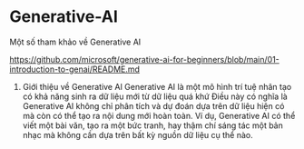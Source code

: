 # Generative-AI
Một số tham khảo về Generative AI

https://github.com/microsoft/generative-ai-for-beginners/blob/main/01-introduction-to-genai/README.md



1. Giới thiệu về Generative AI
Generative AI là một mô hình trí tuệ nhân tạo có khả năng sinh ra dữ liệu mới từ dữ liệu quá khứ
Điều này có nghĩa là Generative AI không chỉ phân tích và dự đoán dựa trên dữ liệu hiện có mà còn có thể tạo ra nội dung mới hoàn toàn. 
Ví dụ, Generative AI có thể viết một bài văn, tạo ra một bức tranh, hay thậm chí sáng tác một bản nhạc mà không cần dựa trên bất kỳ nguồn dữ liệu cụ thể nào.






